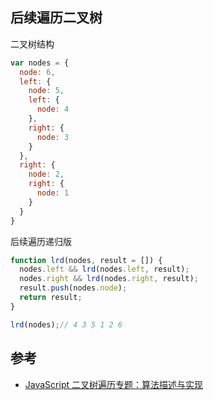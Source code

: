 ## 后续遍历二叉树
二叉树结构
```js
var nodes = {
  node: 6,
  left: {
    node: 5, 
    left: { 
      node: 4 
    }, 
    right: { 
      node: 3 
    }
  },
  right: { 
    node: 2, 
    right: { 
      node: 1 
    } 
  }
}

```

后续遍历递归版
```js
function lrd(nodes, result = []) {
  nodes.left && lrd(nodes.left, result);
  nodes.right && lrd(nodes.right, result);
  result.push(nodes.node);
  return result;
}

lrd(nodes);// 4 3 5 1 2 6
```

## 参考
* [JavaScript 二叉树遍历专题：算法描述与实现](https://zhuanlan.zhihu.com/p/27307626)
